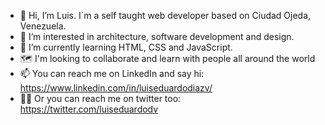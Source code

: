 - 👋 Hi, I’m Luis. I´m a self taught web developer based on Ciudad Ojeda, Venezuela.
- 👀 I’m interested in architecture, software development and design.
- 🌱 I’m currently learning HTML, CSS and JavaScript.
- 🗺️ I'm looking to collaborate and learn with people all around the world
- 📫 You can reach me on LinkedIn and say hi: https://www.linkedin.com/in/luiseduardodiazv/ 
- 🧑‍💻 Or you can reach me on twitter too: https://twitter.com/luiseduardodv

<!---
luisedvas/luisedvas is a ✨ special ✨ repository because its `README.md` (this file) appears on your GitHub profile.
You can click the Preview link to take a look at your changes.
--->
